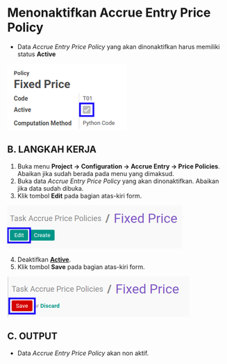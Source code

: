 # Menonaktifkan Accrue Entry Price Policy

* Data *Accrue Entry Price Policy* yang akan dinonaktifkan harus memiliki status **Active**

![](../../img/accrue-entry-price-policy/status-active.png)

## B. LANGKAH KERJA

1. Buka menu **Project -> Configuration -> Accrue Entry -> Price Policies**. Abaikan jika sudah berada pada menu yang dimaksud.
2. Buka data *Accrue Entry Price Policy* yang akan dinonaktifkan. Abaikan jika data sudah dibuka.
3. Klik tombol **Edit** pada bagian atas-kiri form.

![](../../img/accrue-entry-price-policy/tombol-edit.png)

4. Deaktifkan **[Active](./penjelasan.md#field-active)**.
5. Klik tombol **Save** pada bagian atas-kiri form.

![](../../img/accrue-entry-price-policy/tombol-simpan-modifikasi.png)

## C. OUTPUT

* Data *Accrue Entry Price Policy* akan non aktif.
